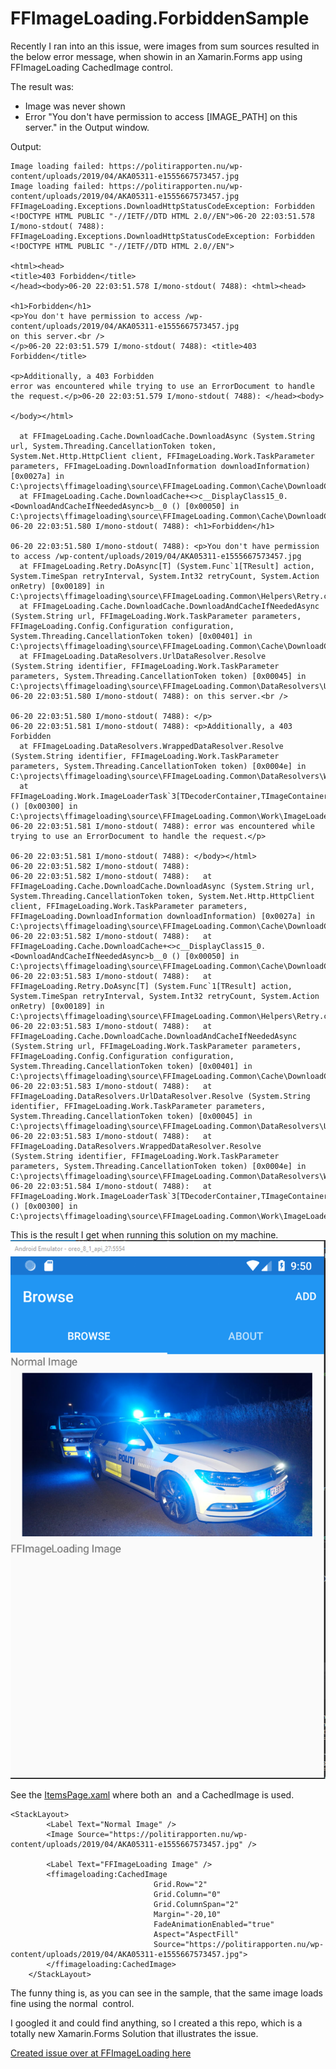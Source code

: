 # FFImageLoading.ForbiddenSample
Recently I ran into an this issue, were images from sum sources resulted in the below error message, when showin in an Xamarin.Forms app using FFImageLoading CachedImage control.

The result was: 
- Image was never shown 
- Error "You don't have permission to access [IMAGE_PATH] on this server." in the Output window.

Output:
```
Image loading failed: https://politirapporten.nu/wp-content/uploads/2019/04/AKA05311-e1555667573457.jpg
Image loading failed: https://politirapporten.nu/wp-content/uploads/2019/04/AKA05311-e1555667573457.jpg
FFImageLoading.Exceptions.DownloadHttpStatusCodeException: Forbidden <!DOCTYPE HTML PUBLIC "-//IETF//DTD HTML 2.0//EN">06-20 22:03:51.578 I/mono-stdout( 7488): FFImageLoading.Exceptions.DownloadHttpStatusCodeException: Forbidden <!DOCTYPE HTML PUBLIC "-//IETF//DTD HTML 2.0//EN">

<html><head>
<title>403 Forbidden</title>
</head><body>06-20 22:03:51.578 I/mono-stdout( 7488): <html><head>

<h1>Forbidden</h1>
<p>You don't have permission to access /wp-content/uploads/2019/04/AKA05311-e1555667573457.jpg
on this server.<br />
</p>06-20 22:03:51.579 I/mono-stdout( 7488): <title>403 Forbidden</title>

<p>Additionally, a 403 Forbidden
error was encountered while trying to use an ErrorDocument to handle the request.</p>06-20 22:03:51.579 I/mono-stdout( 7488): </head><body>

</body></html>

  at FFImageLoading.Cache.DownloadCache.DownloadAsync (System.String url, System.Threading.CancellationToken token, System.Net.Http.HttpClient client, FFImageLoading.Work.TaskParameter parameters, FFImageLoading.DownloadInformation downloadInformation) [0x0027a] in C:\projects\ffimageloading\source\FFImageLoading.Common\Cache\DownloadCache.cs:119 
  at FFImageLoading.Cache.DownloadCache+<>c__DisplayClass15_0.<DownloadAndCacheIfNeededAsync>b__0 () [0x00050] in C:\projects\ffimageloading\source\FFImageLoading.Common\Cache\DownloadCache.cs:58 06-20 22:03:51.580 I/mono-stdout( 7488): <h1>Forbidden</h1>

06-20 22:03:51.580 I/mono-stdout( 7488): <p>You don't have permission to access /wp-content/uploads/2019/04/AKA05311-e1555667573457.jpg
  at FFImageLoading.Retry.DoAsync[T] (System.Func`1[TResult] action, System.TimeSpan retryInterval, System.Int32 retryCount, System.Action onRetry) [0x00189] in C:\projects\ffimageloading\source\FFImageLoading.Common\Helpers\Retry.cs:51 
  at FFImageLoading.Cache.DownloadCache.DownloadAndCacheIfNeededAsync (System.String url, FFImageLoading.Work.TaskParameter parameters, FFImageLoading.Config.Configuration configuration, System.Threading.CancellationToken token) [0x00401] in C:\projects\ffimageloading\source\FFImageLoading.Common\Cache\DownloadCache.cs:57 
  at FFImageLoading.DataResolvers.UrlDataResolver.Resolve (System.String identifier, FFImageLoading.Work.TaskParameter parameters, System.Threading.CancellationToken token) [0x00045] in C:\projects\ffimageloading\source\FFImageLoading.Common\DataResolvers\UrlDataResolver.cs:22 06-20 22:03:51.580 I/mono-stdout( 7488): on this server.<br />

06-20 22:03:51.580 I/mono-stdout( 7488): </p>
06-20 22:03:51.581 I/mono-stdout( 7488): <p>Additionally, a 403 Forbidden
  at FFImageLoading.DataResolvers.WrappedDataResolver.Resolve (System.String identifier, FFImageLoading.Work.TaskParameter parameters, System.Threading.CancellationToken token) [0x0004e] in C:\projects\ffimageloading\source\FFImageLoading.Common\DataResolvers\WrappedDataResolver.cs:21 
  at FFImageLoading.Work.ImageLoaderTask`3[TDecoderContainer,TImageContainer,TImageView].RunAsync () [0x00300] in C:\projects\ffimageloading\source\FFImageLoading.Common\Work\ImageLoaderTask.cs:618 06-20 22:03:51.581 I/mono-stdout( 7488): error was encountered while trying to use an ErrorDocument to handle the request.</p>

06-20 22:03:51.581 I/mono-stdout( 7488): </body></html>
06-20 22:03:51.582 I/mono-stdout( 7488): 
06-20 22:03:51.582 I/mono-stdout( 7488):   at FFImageLoading.Cache.DownloadCache.DownloadAsync (System.String url, System.Threading.CancellationToken token, System.Net.Http.HttpClient client, FFImageLoading.Work.TaskParameter parameters, FFImageLoading.DownloadInformation downloadInformation) [0x0027a] in C:\projects\ffimageloading\source\FFImageLoading.Common\Cache\DownloadCache.cs:119 
06-20 22:03:51.582 I/mono-stdout( 7488):   at FFImageLoading.Cache.DownloadCache+<>c__DisplayClass15_0.<DownloadAndCacheIfNeededAsync>b__0 () [0x00050] in C:\projects\ffimageloading\source\FFImageLoading.Common\Cache\DownloadCache.cs:58 
06-20 22:03:51.583 I/mono-stdout( 7488):   at FFImageLoading.Retry.DoAsync[T] (System.Func`1[TResult] action, System.TimeSpan retryInterval, System.Int32 retryCount, System.Action onRetry) [0x00189] in C:\projects\ffimageloading\source\FFImageLoading.Common\Helpers\Retry.cs:51 
06-20 22:03:51.583 I/mono-stdout( 7488):   at FFImageLoading.Cache.DownloadCache.DownloadAndCacheIfNeededAsync (System.String url, FFImageLoading.Work.TaskParameter parameters, FFImageLoading.Config.Configuration configuration, System.Threading.CancellationToken token) [0x00401] in C:\projects\ffimageloading\source\FFImageLoading.Common\Cache\DownloadCache.cs:57 
06-20 22:03:51.583 I/mono-stdout( 7488):   at FFImageLoading.DataResolvers.UrlDataResolver.Resolve (System.String identifier, FFImageLoading.Work.TaskParameter parameters, System.Threading.CancellationToken token) [0x00045] in C:\projects\ffimageloading\source\FFImageLoading.Common\DataResolvers\UrlDataResolver.cs:22 
06-20 22:03:51.583 I/mono-stdout( 7488):   at FFImageLoading.DataResolvers.WrappedDataResolver.Resolve (System.String identifier, FFImageLoading.Work.TaskParameter parameters, System.Threading.CancellationToken token) [0x0004e] in C:\projects\ffimageloading\source\FFImageLoading.Common\DataResolvers\WrappedDataResolver.cs:21 
06-20 22:03:51.584 I/mono-stdout( 7488):   at FFImageLoading.Work.ImageLoaderTask`3[TDecoderContainer,TImageContainer,TImageView].RunAsync () [0x00300] in C:\projects\ffimageloading\source\FFImageLoading.Common\Work\ImageLoaderTask.cs:618
```

This is the result I get when running this solution on my machine.
![alt text](Assets/Screenshot.png "You don't have permission to access [IMAGE_PATH] on this server.")

See the [ItemsPage.xaml](https://github.com/Laumania/FFImageLoading.ForbiddenSample/blob/76468e2477d3ef5b303ffbb0ebcd79b0af20efa7/ForbiddenImageSample/Views/ItemsPage.xaml#L21) where both an <Image> and a CachedImage is used.

```
<StackLayout>
        <Label Text="Normal Image" />
        <Image Source="https://politirapporten.nu/wp-content/uploads/2019/04/AKA05311-e1555667573457.jpg" />

        <Label Text="FFImageLoading Image" />
        <ffimageloading:CachedImage 
                                Grid.Row="2"
                                Grid.Column="0"
                                Grid.ColumnSpan="2"                                
                                Margin="-20,10"
								FadeAnimationEnabled="true"
                                Aspect="AspectFill"
	            				Source="https://politirapporten.nu/wp-content/uploads/2019/04/AKA05311-e1555667573457.jpg">
        </ffimageloading:CachedImage>
    </StackLayout>
```

The funny thing is, as you can see in the sample, that the same image loads fine using the normal <Image> control.

I googled it and could find anything, so I created a this repo, which is a totally new Xamarin.Forms Solution that illustrates the issue.

[Created issue over at FFImageLoading here](https://github.com/luberda-molinet/FFImageLoading/issues/1306)
